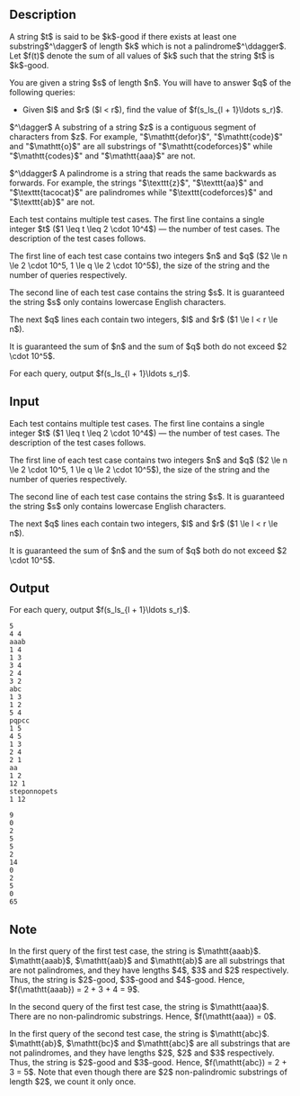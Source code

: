 ## Description

<div><p>A string $t$ is said to be $k$-good if there exists at least one substring$^\dagger$ of length $k$ which is not a palindrome$^\ddagger$. Let $f(t)$ denote the sum of all values of $k$ such that the string $t$ is $k$-good.</p><p>You are given a string $s$ of length $n$. You will have to answer $q$ of the following queries:</p><ul> <li> Given $l$ and $r$ ($l &lt; r$), find the value of $f(s_ls_{l + 1}\ldots s_r)$. </li></ul><p>$^\dagger$ A substring of a string $z$ is a contiguous segment of characters from $z$. For example, "$\mathtt{defor}$", "$\mathtt{code}$" and "$\mathtt{o}$" are all substrings of "$\mathtt{codeforces}$" while "$\mathtt{codes}$" and "$\mathtt{aaa}$" are not.</p><p>$^\ddagger$ A palindrome is a string that reads the same backwards as forwards. For example, the strings "$\texttt{z}$", "$\texttt{aa}$" and "$\texttt{tacocat}$" are palindromes while "$\texttt{codeforces}$" and "$\texttt{ab}$" are not.</p></div><div class="input-specification"><p>Each test contains multiple test cases. The first line contains a single integer $t$ ($1 \leq t \leq 2 \cdot 10^4$)&nbsp;— the number of test cases. The description of the test cases follows.</p><p>The first line of each test case contains two integers $n$ and $q$ ($2 \le n \le 2 \cdot 10^5, 1 \le q \le 2 \cdot 10^5$), the size of the string and the number of queries respectively.</p><p>The second line of each test case contains the string $s$. It is guaranteed the string $s$ only contains lowercase English characters.</p><p>The next $q$ lines each contain two integers, $l$ and $r$ ($1 \le l &lt; r \le n$). </p><p>It is guaranteed the sum of $n$ and the sum of $q$ both do not exceed $2 \cdot 10^5$.</p></div><div class="output-specification"><p>For each query, output $f(s_ls_{l + 1}\ldots s_r)$.</p></div>

## Input

<p>Each test contains multiple test cases. The first line contains a single integer $t$ ($1 \leq t \leq 2 \cdot 10^4$)&nbsp;— the number of test cases. The description of the test cases follows.</p><p>The first line of each test case contains two integers $n$ and $q$ ($2 \le n \le 2 \cdot 10^5, 1 \le q \le 2 \cdot 10^5$), the size of the string and the number of queries respectively.</p><p>The second line of each test case contains the string $s$. It is guaranteed the string $s$ only contains lowercase English characters.</p><p>The next $q$ lines each contain two integers, $l$ and $r$ ($1 \le l &lt; r \le n$). </p><p>It is guaranteed the sum of $n$ and the sum of $q$ both do not exceed $2 \cdot 10^5$.</p>

## Output

<p>For each query, output $f(s_ls_{l + 1}\ldots s_r)$.</p>





```input1|2,3,4,5,6,7,12,13,14,15,16,17,21,22,23
5
4 4
aaab
1 4
1 3
3 4
2 4
3 2
abc
1 3
1 2
5 4
pqpcc
1 5
4 5
1 3
2 4
2 1
aa
1 2
12 1
steponnopets
1 12
```




```output1
9
0
2
5
5
2
14
0
2
5
0
65
```



## Note

<p>In the first query of the first test case, the string is $\mathtt{aaab}$. $\mathtt{aaab}$, $\mathtt{aab}$ and $\mathtt{ab}$ are all substrings that are not palindromes, and they have lengths $4$, $3$ and $2$ respectively. Thus, the string is $2$-good, $3$-good and $4$-good. Hence, $f(\mathtt{aaab}) = 2 + 3 + 4 = 9$.</p><p>In the second query of the first test case, the string is $\mathtt{aaa}$. There are no non-palindromic substrings. Hence, $f(\mathtt{aaa}) = 0$.</p><p>In the first query of the second test case, the string is $\mathtt{abc}$. $\mathtt{ab}$, $\mathtt{bc}$ and $\mathtt{abc}$ are all substrings that are not palindromes, and they have lengths $2$, $2$ and $3$ respectively. Thus, the string is $2$-good and $3$-good. Hence, $f(\mathtt{abc}) = 2 + 3 = 5$. Note that even though there are $2$ non-palindromic substrings of length $2$, we count it only once.</p>
